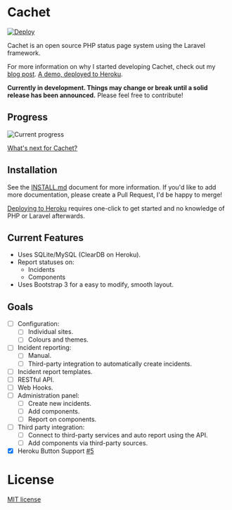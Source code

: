 # Cachet

[![Deploy](https://www.herokucdn.com/deploy/button.png)](https://heroku.com/deploy)

Cachet is an open source PHP status page system using the Laravel framework.

For more information on why I started developing Cachet, check out my [blog post](http://james-brooks.uk/cachet/?utm_source=github&utm_medium=readme&utm_campaign=github-cachet). [A demo, deployed to Heroku](https://cachet.herokuapp.com).

**Currently in development. Things may change or break until a solid release has been announced.** Please feel free to contribute!

## Progress

![Current progress](https://dl.dropboxusercontent.com/u/7323096/Cachet.png)

[What's next for Cachet?](http://james-brooks.uk/whats-next-for-cachet/)

## Installation

See the [INSTALL.md](/INSTALL.md) document for more information. If you'd like to add more documentation, please create a Pull Request, I'd be happy to merge!

[Deploying to Heroku](/INSTALL.md#deploy-to-heroku) requires one-click to get started and no knowledge of PHP or Laravel afterwards.

## Current Features

- Uses SQLite/MySQL (ClearDB on Heroku).
- Report statuses on:
    + Incidents
    + Components
- Uses Bootstrap 3 for a easy to modify, smooth layout.

## Goals

- [ ] Configuration:
    - [ ] Individual sites.
    - [ ] Colours and themes.
- [ ] Incident reporting:
    - [ ] Manual.
    - [ ] Third-party integration to automatically create incidents.
- [ ] Incident report templates.
- [ ] RESTful API.
- [ ] Web Hooks.
- [ ] Administration panel:
    - [ ] Create new incidents.
    - [ ] Add components.
    - [ ] Report on components.
- [ ] Third party integration:
    - [ ] Connect to third-party services and auto report using the API.
    - [ ] Add components via third-party sources.
- [x] Heroku Button Support [#5](https://github.com/jbrooksuk/Cachet/issues/5)

# License

[MIT license](http://jbrooksuk.mit-license.org)
